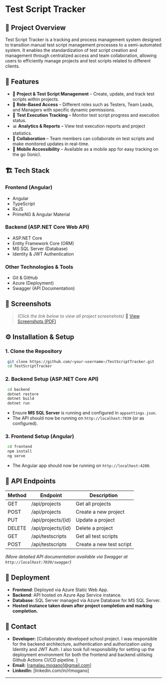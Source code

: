 # Test Script Tracker

## 📌 Project Overview
Test Script Tracker is a tracking and process management system designed to transition manual test script management processes to a semi-automated system. It enables the standardization of test script creation and management through centralized access and team collaboration, allowing users to efficiently manage projects and test scripts related to different clients.

## 🚀 Features
- 📂 **Project & Test Script Management** – Create, update, and track test scripts within projects.
- 🔑 **Role-Based Access** – Different roles such as Testers, Team Leads, and Managers with specific dynamic permissions.
- 📝 **Test Execution Tracking** – Monitor test script progress and execution status.
- 📊 **Analytics & Reports** – View test execution reports and project statistics.
- 🔄 **Collaboration** – Team members can collaborate on test scripts and make monitored updates in real-time.
- 📱 **Mobile Accessibility** – Available as a mobile app for easy tracking on the go (Ionic).

## 🏗️ Tech Stack
### **Frontend (Angular)**
- Angular
- TypeScript
- RxJS
- PrimeNG & Angular Material

### **Backend (ASP.NET Core Web API)**
- ASP.NET Core
- Entity Framework Core (ORM)
- MS SQL Server (Database)
- Identity & JWT Authentication

### **Other Technologies & Tools**
- Git & GitHub
- Azure (Deployment)
- Swagger (API Documentation)

## 📸 Screenshots
> *(Click the link below to view all project screenshots)*
>  📄 [View Screenshots (PDF)](docs/images/Project-Screenhots.pdf) 

## ⚙️ Installation & Setup
### **1. Clone the Repository**
```sh
 git clone https://github.com/<your-username>/TestScriptTracker.git
 cd TestScriptTracker
```

### **2. Backend Setup (ASP.NET Core API)**
```sh
 cd backend
 dotnet restore
 dotnet build
 dotnet run
```
- Ensure **MS SQL Server** is running and configured in `appsettings.json`.
- The API should now be running on `http://localhost:7039` (or as configured).

### **3. Frontend Setup (Angular)**
```sh
 cd frontend
 npm install
 ng serve
```
- The Angular app should now be running on `http://localhost:4200`.

## 🔗 API Endpoints
| Method | Endpoint | Description |
|--------|---------|-------------|
| GET | /api/projects | Get all projects |
| POST | /api/projects | Create a new project |
| PUT | /api/projects/{id} | Update a project |
| DELETE | /api/projects/{id} | Delete a project |
| GET | /api/testscripts | Get all test scripts |
| POST | /api/testscripts | Create a new test script |

*(More detailed API documentation available via Swagger at `http://localhost:7039/swagger`)*

## 🔄 Deployment
- **Frontend**: Deployed via Azure Static Web App.
- **Backend**: API hosted on Azure App Service instance.
- **Database**: SQL Server managed via Azure Database for MS SQL Server.
- **Hosted instance taken down after project completion and marking completion.**

## 📧 Contact
- **Developer:** [Collaborately developed school project. I was responsible for the backend architecture, authentication and authorization using Identity and JWT Auth. I also took full responsibility for setting up the deployment environment for both the frontend and backend utilising Github Actions CI/CD pipeline. ]
- **Email:** [ramalau.mogano1@gmail.com]
- **LinkedIn:** [linkedin.com/in/rtmogano]

---


